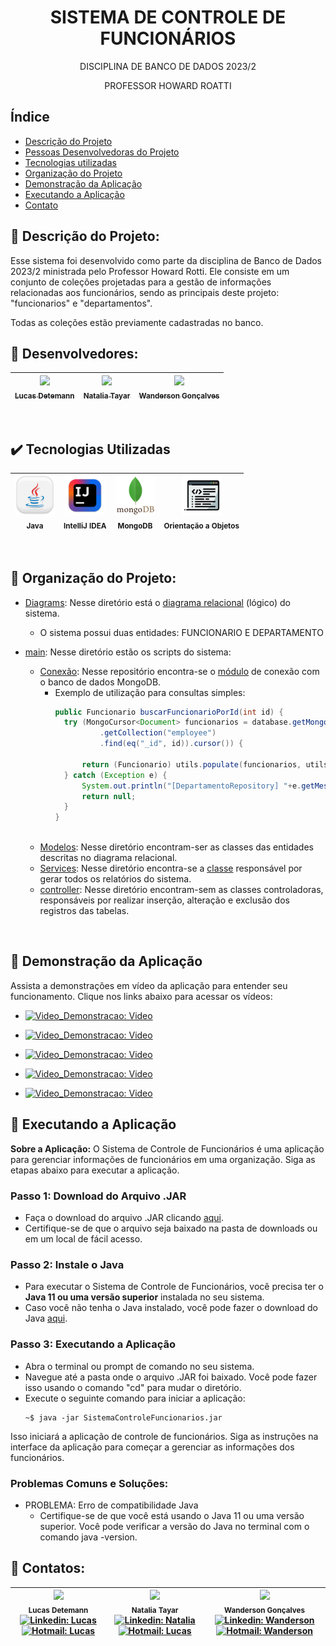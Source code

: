 <h1 align="center"> SISTEMA DE CONTROLE DE FUNCIONÁRIOS </h1>
<P align="center"> DISCIPLINA DE BANCO DE DADOS 2023/2 </P>
<P align="center"> PROFESSOR HOWARD ROATTI </P>


## Índice 
* [Descrição do Projeto](#pushpin-descrição-do-projeto)
* [Pessoas Desenvolvedoras do Projeto](#pushpin-desenvolvedores)
* [Tecnologias utilizadas](#%EF%B8%8F-tecnologias-utilizadas)
* [Organização do Projeto](#pushpin-organização-do-projeto)
* [Demonstração da Aplicação](#pushpin-demonstração-da-aplicação)
* [Executando a Aplicação](#pushpin-executando-a-aplicação)
* [Contato](#pushpin-contatos)

## :pushpin: Descrição do Projeto:
Esse sistema foi desenvolvido como parte da disciplina de Banco de Dados 2023/2 ministrada pelo Professor Howard Rotti. Ele consiste em um conjunto de coleções projetadas para a gestão de informações relacionadas aos funcionários, sendo as principais deste projeto: "funcionarios" e "departamentos".

Todas as coleções estão previamente cadastradas no banco.
<br>

## :pushpin: Desenvolvedores:
| [<img src="https://avatars.githubusercontent.com/u/110741308?v=4" width=115><br><sub>Lucas Detemann</sub>](https://github.com/Detemann) |  [<img src="https://avatars.githubusercontent.com/u/147534346?v=4" width=115><br><sub>Natalia Tayar</sub>](https://github.com/tayarnat) | [<img src="https://avatars.githubusercontent.com/u/105672201?v=4" width=115><br><sub>Wanderson Gonçalves</sub>](https://github.com/Wandersontr01) |
| :---: | :---: | :---: |

<br>



## ✔️ Tecnologias Utilizadas
| ![Java](assets/java_64.png)<br><sub>Java</sub> | ![IntelliJ IDEA](assets/intellij_64.png)<br><sub>IntelliJ IDEA</sub> | ![MongoDB](assets/mongodb_64.png)<br><sub>MongoDB</sub> | ![Orientacao a Objeto](assets/cod_64.png)<br><sub>Orientação a Objetos</sub> |
| :-----: | :-----: | :-----: | :-----: |


<br>



## :pushpin: Organização do Projeto:
- [Diagrams](DiagramaRelacional): Nesse diretório está o [diagrama relacional](DiagramaRelacional/DiagramaRelacional.pdf) (lógico) do sistema.
  * O sistema possui duas entidades: FUNCIONARIO E DEPARTAMENTO

- [main](com/src/main/java/sarrussys/main): Nesse diretório estão os scripts do sistema:
  * [Conexão](com/src/main/java/sarrussys/main/database/): Nesse repositório encontra-se o [módulo](com/src/main/java/sarrussys/main/database/ConexaoMongoDB.java) de conexão com o banco de dados MongoDB.
    - Exemplo de utilização para consultas simples:<br>
      ```Java
      public Funcionario buscarFuncionarioPorId(int id) {
        try (MongoCursor<Document> funcionarios = database.getMongoDatabase().getDatabase("employees")
                .getCollection("employee")
                .find(eq("_id", id)).cursor()) {
      
            return (Funcionario) utils.populate(funcionarios, utils.fabricate(1, Funcionario.class)).get(0);
        } catch (Exception e) {
            System.out.println("[DepartamentoRepository] "+e.getMessage());
            return null;
        }
      }
   
  
  * [Modelos](com/src/main/java/sarrussys/main/model): Nesse diretório encontram-ser as classes das entidades descritas no diagrama relacional.<br>
  * [Services](com/src/main/java/sarrussys/main/services): Nesse diretório encontra-se a [classe](com/src/main/java/sarrussys/main/services/RelatorioServices.java) responsável por gerar todos os relatórios do sistema.<br>
  * [controller](com/src/main/java/sarrussys/main/controllers): Nesse diretório encontram-sem as classes controladoras, responsáveis por realizar inserção, alteração e exclusão dos registros das tabelas.
<br>

## :pushpin: Demonstração da Aplicação

Assista a demonstrações em vídeo da aplicação para entender seu funcionamento. Clique nos links abaixo para acessar os vídeos:

- [![Video_Demonstracao: Video](https://img.shields.io/badge/-Video_Completo-red?style=flat-square&logo=Youtube&logoColor=white)](https://www.youtube.com/watch?v=JYDa-CZDsbU&ab_channel=Wandersontr)

- [![Video_Demonstracao: Video](https://img.shields.io/badge/-Relatorios-red?style=flat-square&logo=Youtube&logoColor=white)](https://youtu.be/JYDa-CZDsbU?t=81)
  
- [![Video_Demonstracao: Video](https://img.shields.io/badge/-Inserir_Registros-red?style=flat-square&logo=Youtube&logoColor=white)](https://youtu.be/JYDa-CZDsbU?t=117)

- [![Video_Demonstracao: Video](https://img.shields.io/badge/-Remover_Registros-red?style=flat-square&logo=Youtube&logoColor=white)](https://youtu.be/JYDa-CZDsbU?t=223)

- [![Video_Demonstracao: Video](https://img.shields.io/badge/-Atualizar_Registros-red?style=flat-square&logo=Youtube&logoColor=white)](https://youtu.be/JYDa-CZDsbU?t=243)


## :pushpin: Executando a Aplicação

**Sobre a Aplicação:**
O Sistema de Controle de Funcionários é uma aplicação para gerenciar informações de funcionários em uma organização. Siga as etapas abaixo para executar a aplicação.

### Passo 1: Download do Arquivo .JAR

- Faça o download do arquivo .JAR clicando [aqui](https://github.com/Detemann/employee_mgt_mongodb/releases/download/release/SistemaGerenciamento.jar).
- Certifique-se de que o arquivo seja baixado na pasta de downloads ou em um local de fácil acesso.

### Passo 2: Instale o Java

- Para executar o Sistema de Controle de Funcionários, você precisa ter o **Java 11 ou uma versão superior** instalada no seu sistema.
- Caso você não tenha o Java instalado, você pode fazer o download do Java [aqui](https://www.java.com/pt-BR/download/manual.jsp).

### Passo 3: Executando a Aplicação

- Abra o terminal ou prompt de comando no seu sistema.
- Navegue até a pasta onde o arquivo .JAR foi baixado. Você pode fazer isso usando o comando "cd" para mudar o diretório.
- Execute o seguinte comando para iniciar a aplicação:
   ```shell
   ~$ java -jar SistemaControleFuncionarios.jar
   ```
 
 Isso iniciará a aplicação de controle de funcionários. Siga as instruções na interface da aplicação para começar a gerenciar as informações dos funcionários.

### Problemas Comuns e Soluções:

  - PROBLEMA: Erro de compatibilidade Java
     * Certifique-se de que você está usando o Java 11 ou uma versão superior. Você pode verificar a versão do Java no terminal com o comando java -version.



## :pushpin: Contatos:

| <img src="https://avatars.githubusercontent.com/u/110741308?v=4" width=115><br><sub>Lucas Detemann</sub><br> [![Linkedin: Lucas](https://img.shields.io/badge/-Linkedin-blue?style=flat-square&logo=Linkedin&logoColor=white)](https://www.linkedin.com/in/lucasdetemann/) [![Hotmail: Lucas](https://img.shields.io/badge/-Email-blue?%23E4405F?style=flat-square&logo=microsoftoutlook&logoColor=white)](mailto:lucas.deteman@aluno.faesa.br) | <img src="https://avatars.githubusercontent.com/u/147534346?v=4" width=115><br><sub>Natalia Tayar</sub><br> [![Linkedin: Natalia](https://img.shields.io/badge/-Linkedin-blue?style=flat-square&logo=Linkedin&logoColor=white)](https://www.linkedin.com/in/natalia-tayar-302577251/) [![Hotmail: Lucas](https://img.shields.io/badge/-Email-blue?%23E4405F?style=flat-square&logo=microsoftoutlook&logoColor=white)](mailto:natalia.tayar@aluno.faesa.br) | <img src="https://avatars.githubusercontent.com/u/105672201?v=4" width=115><br><sub>Wanderson Gonçalves</sub><br> [![Linkedin: Wanderson](https://img.shields.io/badge/-Linkedin-blue?style=flat-square&logo=Linkedin&logoColor=white)](https://www.linkedin.com/in/wandersonfg/) [![Hotmail: Wanderson](https://img.shields.io/badge/-Email-blue?%23E4405F?style=flat-square&logo=microsoftoutlook&logoColor=white)](mailto:wanderson.f.g@hotmail.com) |
| :---: | :---: | :---: | 




